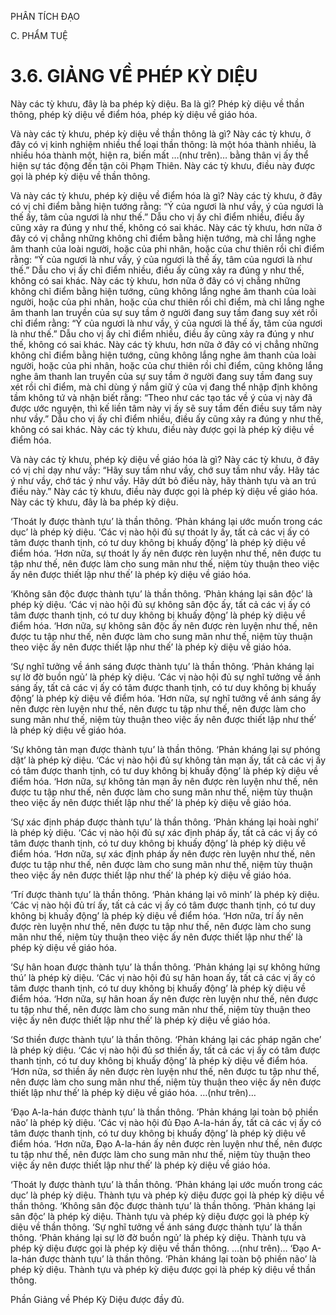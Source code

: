 PHÂN TÍCH ĐẠO

C. PHẨM TUỆ

# 3.6. GIẢNG VỀ PHÉP KỲ DIỆU

Này các tỳ khưu, đây là ba phép kỳ diệu. Ba là gì? Phép kỳ diệu về thần thông, phép kỳ diệu về điểm hóa, phép kỳ diệu về giáo hóa.

Và này các tỳ khưu, phép kỳ diệu về thần thông là gì? Này các tỳ khưu, ở đây có vị kinh nghiệm nhiều thể loại thần thông: là một hóa thành nhiều, là nhiều hóa thành một, hiện ra, biến mất …(như trên)… bằng thân vị ấy thể hiện sự tác động đến tận cõi Phạm Thiên. Này các tỳ khưu, điều này được gọi là phép kỳ diệu về thần thông.

Và này các tỳ khưu, phép kỳ diệu về điểm hóa là gì? Này các tỳ khưu, ở đây có vị chỉ điểm bằng hiện tướng rằng: “Ý của ngươi là như vầy, ý của ngươi là thế ấy, tâm của ngươi là như thế.” Dẫu cho vị ấy chỉ điểm nhiều, điều ấy cũng xảy ra đúng y như thế, không có sai khác. Này các tỳ khưu, hơn nữa ở đây có vị chẳng những không chỉ điểm bằng hiện tướng, mà chỉ lắng nghe âm thanh của loài người, hoặc của phi nhân, hoặc của chư thiên rồi chỉ điểm rằng: “Ý của ngươi là như vầy, ý của ngươi là thế ấy, tâm của ngươi là như thế.” Dẫu cho vị ấy chỉ điểm nhiều, điều ấy cũng xảy ra đúng y như thế, không có sai khác. Này các tỳ khưu, hơn nữa ở đây có vị chẳng những không chỉ điểm bằng hiện tướng, cũng không lắng nghe âm thanh của loài người, hoặc của phi nhân, hoặc của chư thiên rồi chỉ điểm, mà chỉ lắng nghe âm thanh lan truyền của sự suy tầm ở người đang suy tầm đang suy xét rồi chỉ điểm rằng: “Ý của ngươi là như vầy, ý của ngươi là thế ấy, tâm của ngươi là như thế.” Dẫu cho vị ấy chỉ điểm nhiều, điều ấy cũng xảy ra đúng y như thế, không có sai khác. Này các tỳ khưu, hơn nữa ở đây có vị chẳng những không chỉ điểm bằng hiện tướng, cũng không lắng nghe âm thanh của loài người, hoặc của phi nhân, hoặc của chư thiên rồi chỉ điểm, cũng không lắng nghe âm thanh lan truyền của sự suy tầm ở người đang suy tầm đang suy xét rồi chỉ điểm, mà chỉ dùng ý nắm giữ ý của vị đang thể nhập định không tầm không tứ và nhận biết rằng: “Theo như các tạo tác về ý của vị này đã được ước nguyện, thì kế liền tâm này vị ấy sẽ suy tầm đến điều suy tầm này như vầy.” Dẫu cho vị ấy chỉ điểm nhiều, điều ấy cũng xảy ra đúng y như thế, không có sai khác. Này các tỳ khưu, điều này được gọi là phép kỳ diệu về điểm hóa.

Và này các tỳ khưu, phép kỳ diệu về giáo hóa là gì? Này các tỳ khưu, ở đây có vị chỉ dạy như vầy: “Hãy suy tầm như vầy, chớ suy tầm như vầy. Hãy tác ý như vầy, chớ tác ý như vầy. Hãy dứt bỏ điều này, hãy thành tựu và an trú điều này.” Này các tỳ khưu, điều này được gọi là phép kỳ diệu về giáo hóa. Này các tỳ khưu, đây là ba phép kỳ diệu.

‘Thoát ly được thành tựu’ là thần thông. ‘Phản kháng lại ước muốn trong các dục’ là phép kỳ diệu. ‘Các vị nào hội đủ sự thoát ly ấy, tất cả các vị ấy có tâm được thanh tịnh, có tư duy không bị khuấy động’ là phép kỳ diệu về điểm hóa. ‘Hơn nữa, sự thoát ly ấy nên được rèn luyện như thế, nên được tu tập như thế, nên được làm cho sung mãn như thế, niệm tùy thuận theo việc ấy nên được thiết lập như thế’ là phép kỳ diệu về giáo hóa.

‘Không sân độc được thành tựu’ là thần thông. ‘Phản kháng lại sân độc’ là phép kỳ diệu. ‘Các vị nào hội đủ sự không sân độc ấy, tất cả các vị ấy có tâm được thanh tịnh, có tư duy không bị khuấy động’ là phép kỳ diệu về điểm hóa. ‘Hơn nữa, sự không sân độc ấy nên được rèn luyện như thế, nên được tu tập như thế, nên được làm cho sung mãn như thế, niệm tùy thuận theo việc ấy nên được thiết lập như thế’ là phép kỳ diệu về giáo hóa.

‘Sự nghĩ tưởng về ánh sáng được thành tựu’ là thần thông. ‘Phản kháng lại sự lờ đờ buồn ngủ’ là phép kỳ diệu. ‘Các vị nào hội đủ sự nghĩ tưởng về ánh sáng ấy, tất cả các vị ấy có tâm được thanh tịnh, có tư duy không bị khuấy động’ là phép kỳ diệu về điểm hóa. ‘Hơn nữa, sự nghĩ tưởng về ánh sáng ấy nên được rèn luyện như thế, nên được tu tập như thế, nên được làm cho sung mãn như thế, niệm tùy thuận theo việc ấy nên được thiết lập như thế’ là phép kỳ diệu về giáo hóa.

‘Sự không tản mạn được thành tựu’ là thần thông. ‘Phản kháng lại sự phóng dật’ là phép kỳ diệu. ‘Các vị nào hội đủ sự không tản mạn ấy, tất cả các vị ấy có tâm được thanh tịnh, có tư duy không bị khuấy động’ là phép kỳ diệu về điểm hóa. ‘Hơn nữa, sự không tản mạn ấy nên được rèn luyện như thế, nên được tu tập như thế, nên được làm cho sung mãn như thế, niệm tùy thuận theo việc ấy nên được thiết lập như thế’ là phép kỳ diệu về giáo hóa.

‘Sự xác định pháp được thành tựu’ là thần thông. ‘Phản kháng lại hoài nghi’ là phép kỳ diệu. ‘Các vị nào hội đủ sự xác định pháp ấy, tất cả các vị ấy có tâm được thanh tịnh, có tư duy không bị khuấy động’ là phép kỳ diệu về điểm hóa. ‘Hơn nữa, sự xác định pháp ấy nên được rèn luyện như thế, nên được tu tập như thế, nên được làm cho sung mãn như thế, niệm tùy thuận theo việc ấy nên được thiết lập như thế’ là phép kỳ diệu về giáo hóa.

‘Trí được thành tựu’ là thần thông. ‘Phản kháng lại vô minh’ là phép kỳ diệu. ‘Các vị nào hội đủ trí ấy, tất cả các vị ấy có tâm được thanh tịnh, có tư duy không bị khuấy động’ là phép kỳ diệu về điểm hóa. ‘Hơn nữa, trí ấy nên được rèn luyện như thế, nên được tu tập như thế, nên được làm cho sung mãn như thế, niệm tùy thuận theo việc ấy nên được thiết lập như thế’ là phép kỳ diệu về giáo hóa.

‘Sự hân hoan được thành tựu’ là thần thông. ‘Phản kháng lại sự không hứng thú’ là phép kỳ diệu. ‘Các vị nào hội đủ sự hân hoan ấy, tất cả các vị ấy có tâm được thanh tịnh, có tư duy không bị khuấy động’ là phép kỳ diệu về điểm hóa. ‘Hơn nữa, sự hân hoan ấy nên được rèn luyện như thế, nên được tu tập như thế, nên được làm cho sung mãn như thế, niệm tùy thuận theo việc ấy nên được thiết lập như thế’ là phép kỳ diệu về giáo hóa.

‘Sơ thiền được thành tựu’ là thần thông. ‘Phản kháng lại các pháp ngăn che’ là phép kỳ diệu. ‘Các vị nào hội đủ sơ thiền ấy, tất cả các vị ấy có tâm được thanh tịnh, có tư duy không bị khuấy động’ là phép kỳ diệu về điểm hóa. ‘Hơn nữa, sơ thiền ấy nên được rèn luyện như thế, nên được tu tập như thế, nên được làm cho sung mãn như thế, niệm tùy thuận theo việc ấy nên được thiết lập như thế’ là phép kỳ diệu về giáo hóa. …(như trên)…

‘Đạo A-la-hán được thành tựu’ là thần thông. ‘Phản kháng lại toàn bộ phiền não’ là phép kỳ diệu. ‘Các vị nào hội đủ Đạo A-la-hán ấy, tất cả các vị ấy có tâm được thanh tịnh, có tư duy không bị khuấy động’ là phép kỳ diệu về điểm hóa. ‘Hơn nữa, Đạo A-la-hán ấy nên được rèn luyện như thế, nên được tu tập như thế, nên được làm cho sung mãn như thế, niệm tùy thuận theo việc ấy nên được thiết lập như thế’ là phép kỳ diệu về giáo hóa.

‘Thoát ly được thành tựu’ là thần thông. ‘Phản kháng lại ước muốn trong các dục’ là phép kỳ diệu. Thành tựu và phép kỳ diệu được gọi là phép kỳ diệu về thần thông. ‘Không sân độc được thành tựu’ là thần thông. ‘Phản kháng lại sân độc’ là phép kỳ diệu. Thành tựu và phép kỳ diệu được gọi là phép kỳ diệu về thần thông. ‘Sự nghĩ tưởng về ánh sáng được thành tựu’ là thần thông. ‘Phản kháng lại sự lờ đờ buồn ngủ’ là phép kỳ diệu. Thành tựu và phép kỳ diệu được gọi là phép kỳ diệu về thần thông. …(như trên)… ‘Đạo A-la-hán được thành tựu’ là thần thông. ‘Phản kháng lại toàn bộ phiền não’ là phép kỳ diệu. Thành tựu và phép kỳ diệu được gọi là phép kỳ diệu về thần thông.

Phần Giảng về Phép Kỳ Diệu được đầy đủ.
